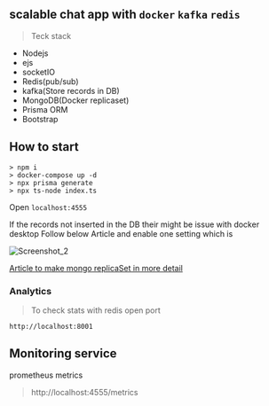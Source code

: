 ## scalable chat app with `docker` `kafka` `redis`

> Teck stack

* Nodejs
* ejs
* socketIO
* Redis(pub/sub)
* kafka(Store records in DB)
* MongoDB(Docker replicaset)
* Prisma ORM
* Bootstrap

## How to start

```
> npm i
> docker-compose up -d
> npx prisma generate
> npx ts-node index.ts
```
Open `localhost:4555`

If the records not inserted in the DB their might be issue with docker desktop
Follow below Article and enable one setting  which is 

![Screenshot_2](https://miro.medium.com/v2/resize:fit:1400/format:webp/1*yeHnfVx9xOYlx-8C1lCxRQ.png)

[Article to make mongo replicaSet in more detail]("https://medium.com/workleap/the-only-local-mongodb-replica-set-with-docker-compose-guide-youll-ever-need-2f0b74dd8384")

### Analytics

>  To check stats with redis open port

`http://localhost:8001` 



## Monitoring service

prometheus metrics
> http://localhost:4555/metrics


